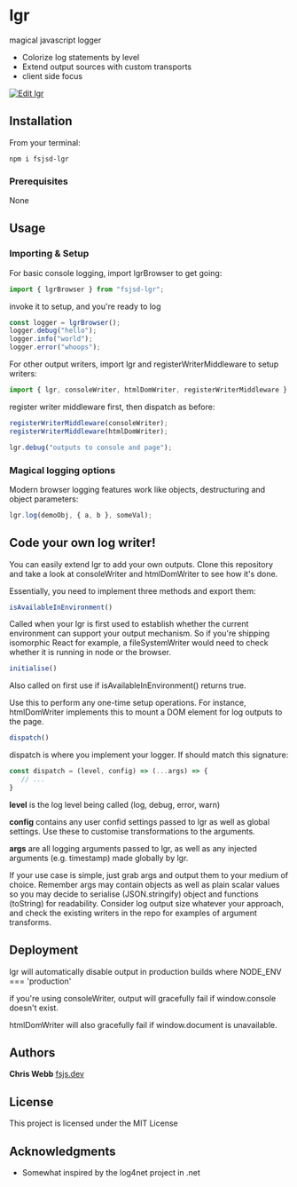 # lgr

magical javascript logger

- Colorize log statements by level
- Extend output sources with custom transports
- client side focus

[![Edit lgr](https://codesandbox.io/static/img/play-codesandbox.svg)](https://codesandbox.io/s/lgr-6fxyr?fontsize=14)

## Installation

From your terminal:

```
npm i fsjsd-lgr
```

### Prerequisites

None

## Usage

### Importing & Setup

For basic console logging, import lgrBrowser to get going:

```javascript
import { lgrBrowser } from "fsjsd-lgr";
```

invoke it to setup, and you're ready to log

```javascript
const logger = lgrBrowser();
logger.debug("hello");
logger.info("world");
logger.error("whoops");
```

For other output writers, import lgr and registerWriterMiddleware to setup writers:

```javascript
import { lgr, consoleWriter, htmlDomWriter, registerWriterMiddleware } from "fsjsd-lgr";
```

register writer middleware first, then dispatch as before:

```javascript
registerWriterMiddleware(consoleWriter);
registerWriterMiddleware(htmlDomWriter);

lgr.debug("outputs to console and page");
```

### Magical logging options

Modern browser logging features work like objects, destructuring and object parameters:

```javascript
lgr.log(demoObj, { a, b }, someVal);
```

## Code your own log writer!

You can easily extend lgr to add your own outputs. Clone this repository and take a look at consoleWriter and htmlDomWriter to see how it's done.

Essentially, you need to implement three methods and export them:

```javascript
isAvailableInEnvironment()
```

Called when your lgr is first used to establish whether the current environment can support your output mechanism. So if you're shipping isomorphic React for example, a fileSystemWriter would need to check whether it is running in node or the browser.

```javascript
initialise()
```

Also called on first use if isAvailableInEnvironment() returns true.

Use this to perform any one-time setup operations. For instance, htmlDomWriter implements this to mount a DOM element for log outputs to the page.

```javascript
dispatch()
```

dispatch is where you implement your logger. If should match this signature:

```javascript
const dispatch = (level, config) => (...args) => {
   // ...
}
```

**level** is the log level being called (log, debug, error, warn)

**config** contains any user confid settings passed to lgr as well as global settings. Use these to customise transformations to the arguments.

**args** are all logging arguments passed to lgr, as well as any injected arguments (e.g. timestamp) made globally by lgr.

If your use case is simple, just grab args and output them to your medium of choice. Remember args may contain objects as well as plain scalar values so you may decide to serialise (JSON.stringify) object and functions (toString) for readability. Consider log output size whatever your approach, and check the existing writers in the repo for examples of argument transforms.

## Deployment

lgr will automatically disable output in production builds where NODE_ENV === 'production'

if you're using consoleWriter, output will gracefully fail if window.console doesn't exist.

htmlDomWriter will also gracefully fail if window.document is unavailable.

## Authors

**Chris Webb** [fsjs.dev](https://fsjs.dev)

## License

This project is licensed under the MIT License

## Acknowledgments

- Somewhat inspired by the log4net project in .net
